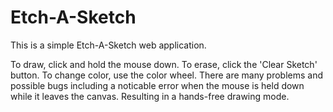 # Etch-A-Sketch
This is a simple Etch-A-Sketch web application. 

To draw, click and hold the mouse down. To erase, click the 'Clear Sketch' button. To change color, use the color wheel.
There are many problems and possible bugs including a noticable error when the mouse is held down while it leaves the canvas. Resulting in a hands-free drawing mode.